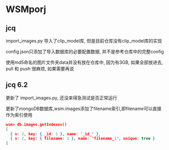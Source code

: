 # WSMporj
## jcq
import_images.py 导入了clip_model库, 但是目前仓库没有clip_model库的实现

config.json只添加了导入数据库的必要配置数据, 并不是参考仓库中的完整config

使用md5命名的图片文件夹data并没有放在仓库中, 因为有3GB, 如果全部放进去, pull 和 push 很麻烦, 如果需要再说

## jcq 6.2
更新了 import_images.py, 还没来得急测试是否正常运行

更新了mongoDB数据库,wsm.images添加了filename索引,即filename可以直接作为索引使用
```json
wsm> db.images.getIndexes()
[
  { v: 2, key: { _id: 1 }, name: '_id_' },
  { v: 2, key: { filename: 1 }, name: 'filename_1', unique: true }
]
```
